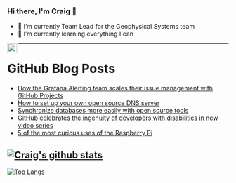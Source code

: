 ### Hi there, I'm Craig 👋

<!--
**CraigTeelFugro/CraigTeelFugro** is a ✨ _special_ ✨ repository because its `README.md` (this file) appears on your GitHub profile.

Here are some ideas to get you started:
-->

- 🔭 I’m currently Team Lead for the Geophysical Systems team
- 🌱 I’m currently learning everything I can

[<img align="left" alt="Craig Teel | LinkedIn" width="22px" src="https://cdn.jsdelivr.net/npm/simple-icons@v3/icons/linkedin.svg" />][linkedin]

---

# GitHub Blog Posts

<!-- BLOG-POST-LIST:START -->
- [How the Grafana Alerting team scales their issue management with GitHub Projects](https://github.blog/2023-03-15-how-the-grafana-alerting-team-scales-their-issue-management-with-github-projects/)
- [How to set up your own open source DNS server](https://opensource.com/article/23/3/open-source-dns-server)
- [Synchronize databases more easily with open source tools](https://opensource.com/article/23/3/synchronize-databases-apache-seatunnel)
- [GitHub celebrates the ingenuity of developers with disabilities in new video series](https://github.blog/2023-03-14-github-celebrates-the-ingenuity-of-developers-with-disabilities-in-new-video-series/)
- [5 of the most curious uses of the Raspberry Pi](https://opensource.com/article/23/3/most-curious-uses-raspberry-pi)
<!-- BLOG-POST-LIST:END -->

## [![Craig's github stats](https://github-readme-stats.vercel.app/api?username=craigteelfugro&show_icons=true&theme=radical)](https://github.com/anuraghazra/github-readme-stats)


[linkedin]: https://linkedin.com/in/craig-teel-b8786771
[![Top Langs](https://github-readme-stats.vercel.app/api/top-langs/?username=craigteelfugro&layout=compact)](https://github.com/anuraghazra/github-readme-stats)
